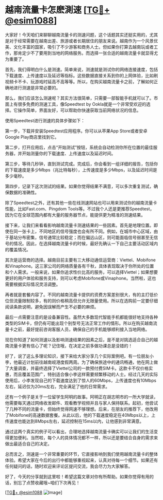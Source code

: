# 越南流量卡怎麽測速 [[TG💪+ @esim1088](https://t.me/s/esim1088)]

大家好！今天咱们来聊聊越南流量卡的测速问题，这个话题其实还挺实用的，尤其是对于经常需要在越南出差、旅游或者长期居住的朋友来说。越南作为一个风景优美、文化丰富的国家，吸引了不少游客和商务人士。但如果你打算去越南玩或者工作，那肯定少不了要用到当地的网络服务。而选择一张合适的越南流量卡就显得尤为重要了。

首先，我们得明白什么是测速。简单来说，测速就是测试你的网络连接速度，包括下载速度、上传速度以及延迟等指标。这些数据直接关系到你的上网体验，比如刷视频卡不卡、玩游戏时延高不高等等。所以，在购买越南流量卡之前，了解如何正确地进行测速是非常必要的。

那么，我们应该怎么测速呢？其实方法很简单，只需要一部智能手机就可以了。市面上有很多免费的测速工具，像Speedtest by Ookla就是一个非常受欢迎的选择。它操作简单，界面友好，可以帮助你快速获取当前网络状况的信息。

使用Speedtest进行测速的具体步骤如下：

第一步，下载并安装Speedtest应用程序。你可以从苹果App Store或者安卓Google Play商店里找到它。

第二步，打开应用后，点击“开始测试”按钮，系统会自动检测你所在位置的最佳服务器，并开始测量你的下载速度、上传速度以及延迟时间。

第三步，等待几秒钟，直到测试完成。完成后，你会看到一组详细的报告，包括你的下载速度是多少Mbps（兆比特每秒），上传速度是多少Mbps，以及延迟时间是多少毫秒。

第四步，记录下这次测试的结果。如果你觉得结果不满意，可以多次重复测试，确保数据的准确性。

除了Speedtest之外，还有其他一些在线测速网站也可以用来测试你的越南流量卡性能，比如Fast.com、Pingdom Tools等。不过我个人还是更推荐Speedtest，因为它在全球范围内都有大量的服务器节点，能提供更为精准的测速结果。

接下来，让我们来看看影响越南流量卡测速结果的一些因素。首先是地理位置。即使在同一张卡上，不同地区的信号强度也会有所不同。例如，在城市中心区域，由于基站分布密集，信号通常比较稳定；而在偏远山区，则可能面临信号弱甚至无信号的情况。因此，在选择越南流量卡的时候，最好先确认一下自己主要活动区域内的覆盖情况。

其次是运营商的选择。越南目前主要有三大移动通信运营商：Viettel、Mobifone和Vinaphone。这三家公司的网络质量各有千秋，具体表现取决于你所处的位置和个人需求。一般来说，如果你追求性价比高的服务，可以选择Viettel；如果想要更好的用户体验和服务支持，则可以考虑Mobifone或Vinaphone。当然啦，这也需要根据实际情况灵活调整。

再者就是套餐内容了。不同的越南流量卡提供的资费方案差别很大，有的主打低价位但流量限制较多，有的则价格稍高但允许无限量使用。所以在选购前一定要仔细阅读条款说明，避免因误解而产生不必要的麻烦。

最后一点需要注意的是设备兼容性。虽然大多数现代智能手机都能很好地支持各种类型的SIM卡，但仍有可能出现个别型号无法正常工作的情形。所以在购买越南流量卡之前，最好提前咨询客服人员，确保自己的手机能够顺利接入当地网络。

现在你知道了如何测速以及影响测速结果的因素之后，是不是对挑选适合自己的越南流量卡更有信心了呢？记住哦，在决定之前多做功课总是没错的！

好了，说了这么多理论知识，接下来给大家分享几个实际案例吧。有一位朋友小李，他最近计划前往越南岘港度假两周。为了确保旅途中的通讯畅通，他在网上做了大量调查，并最终选择了Viettel公司的一款预付费SIM卡。这款卡不仅价格实惠，而且覆盖范围广，特别适合像小李这样需要频繁移动的人士。经过几天的实际使用后，小李发现自己的下载速度达到了惊人的60Mbps，上传速度也有10Mbps左右，延迟仅为20ms左右，完全满足了他的日常需求。

还有一个例子是关于一位留学生阿明的故事。阿明正在胡志明市的一所大学就读，他需要每天通过网络收发邮件、观看教学视频并且与家人保持联系。起初，他尝试了几种不同的流量卡，但始终觉得网速不够理想。后来，在朋友的推荐下，他改用了Mobifone的高速数据套餐。从此以后，他的下载速度稳定在40Mbps以上，上传速度也能达到8Mbps左右，延迟控制在15ms以内，让他感到非常满意。

通过这两个真实的例子可以看出，合理地选择越南流量卡确实可以让我们的生活变得更加便利。当然啦，每个人的具体情况都不一样，所以还是要结合自身的需求来做出最适合自己的决定。

总而言之，测速是一个非常重要的环节，它直接影响到我们使用越南流量卡的整体体验。希望大家在今后的出行中都能够重视起来，认真对待每一个细节。如果还有任何疑问的话，随时欢迎来评论区提问交流，我会尽力为大家解答。

好了，今天的分享就到这里啦！希望这篇文章对你有所帮助。如果你觉得有用的话，别忘了点赞收藏哦~咱们下次再见！

[[TG💪+ @esim1088](https://t.me/s/esim1088) ![Image](https://i.postimg.cc/4NQfJmqS/Snipaste-2025-05-13-00-14-12.png)]